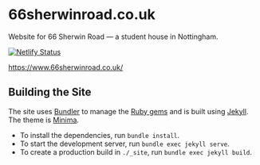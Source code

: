 # 66sherwinroad.co.uk

Website for 66 Sherwin Road — a student house in Nottingham.

[![Netlify Status](https://api.netlify.com/api/v1/badges/bbfcef42-9b8c-4deb-8472-be6adcc67e92/deploy-status)](https://app.netlify.com/sites/66-sherwin-road/deploys)

<https://www.66sherwinroad.co.uk/>

## Building the Site

The site uses [Bundler](https://bundler.io) to manage the [Ruby gems](https://rubygems.org) and is built using [Jekyll](https://jekyllrb.com). The theme is [Minima](https://github.com/jekyll/minima).

- To install the dependencies, run ```bundle install```.
- To start the development server, run ```bundle exec jekyll serve```.
- To create a production build in ```./_site```, run ```bundle exec jekyll build```.